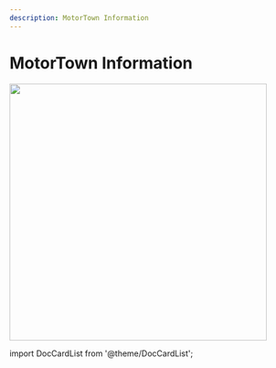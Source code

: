 ```yaml
---
description: MotorTown Information
---
```


# MotorTown Information

<div class="flex-vcenter mb-1">
<img src="https://cdn.cloudflare.steamstatic.com/steam/apps/1369670/header.jpg" width="450px"/>
</div>

import DocCardList from '@theme/DocCardList';

<DocCardList />